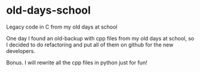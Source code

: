# old-days-school
Legacy code in C from my old days at school

One day I found an old-backup with cpp files from my old days at school, so I decided to do refactoring and put all of them on github for the new developers.

Bonus. I will rewrite all the cpp files in python just for fun!
